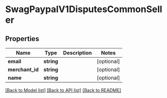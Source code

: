 # SwagPaypalV1DisputesCommonSeller

## Properties
Name | Type | Description | Notes
------------ | ------------- | ------------- | -------------
**email** | **string** |  | [optional] 
**merchant_id** | **string** |  | [optional] 
**name** | **string** |  | [optional] 

[[Back to Model list]](../../README.md#documentation-for-models) [[Back to API list]](../../README.md#documentation-for-api-endpoints) [[Back to README]](../../README.md)

